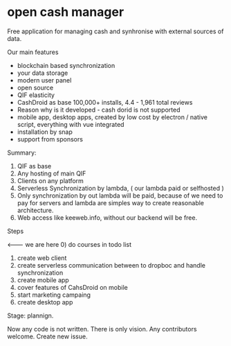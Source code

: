 # open cash manager
Free application for managing cash and synhronise with external sources of data.

Our main features

+ blockchain based synchronization
+ your data storage
+ modern user panel
+ open source
+ QIF elasticity
+ CashDroid as base 100,000+ installs, 4.4 - 1,961 total reviews
+ Reason why is it developed - cash dorid is not supported
+ mobile app, desktop apps, created by low cost by electron / native script, everything with vue integrated
+ installation by snap
+ support from sponsors

Summary:

1) QIF as base
2) Any hosting of main QIF
3) Clients on any platform
4) Serverless Synchronization by lambda, ( our lambda paid or selfhosted )
5) Only synchronization by out lambda will be paid, because of we need to pay for servers and lambda are simples way to create reasonable architecture.
6) Web access like keeweb.info, without our backend will be free.

Steps

<--- we are here
0) do courses in todo list
1) create web client
2) create serverless communication between to dropboc and handle synchronization
3) create mobile app
4) cover features of CahsDroid on mobile
5) start marketing campaing
6) create desktop app

Stage: plannign. 

Now any code is not written. There is only vision. Any contributors welcome. Create new issue.
